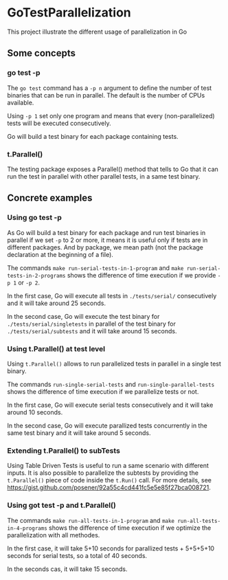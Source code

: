 # GoTestParallelization

This project illustrate the different usage of parallelization in Go

## Some concepts

### go test -p

The `go test` command has a `-p n` argument to define the number of test binaries that can be run in parallel. The default is the number of CPUs available.

Using `-p 1` set only one program and means that every (non-parallelized) tests will be executed consecutively.

Go will build a test binary for each package containing tests.

### t.Parallel()

The testing package exposes a Parallel() method that tells to Go that it can run the test in parallel with other parallel tests, in a same test binary.

## Concrete examples

### Using go test -p

As Go will build a test binary for each package and run test binaries in parallel if we set `-p` to 2 or more, it means it is useful only if tests are in different packages. And by package, we mean path (not the package declaration at the beginning of a file).

The commands `make run-serial-tests-in-1-program` and `make run-serial-tests-in-2-programs` shows the difference of time execution if we provide `-p 1` or `-p 2`.

In the first case, Go will execute all tests in `./tests/serial/` consecutively and it will take around 25 seconds.

In the second case, Go will execute the test binary for `./tests/serial/singletests` in parallel of the test binary for `./tests/serial/subtests` and it will take around 15 seconds.

### Using t.Parallel() at test level

Using `t.Parallel()` allows to run parallelized tests in parallel in a single test binary.

The commands `run-single-serial-tests` and `run-single-parallel-tests` shows the difference of time execution if we parallelize tests or not.

In the first case, Go will execute serial tests consecutively and it will take around 10 seconds.

In the second case, Go will execute parallized tests concurrently in the same test binary and it will take around 5 seconds.

### Extending t.Parallel() to subTests

Using Table Driven Tests is useful to run a same scenario with different inputs. It is also possible to parallelize the subtests by providing the `t.Parallel()` piece of code inside the `t.Run()` call. For more details, see https://gist.github.com/posener/92a55c4cd441fc5e5e85f27bca008721.

### Using got test -p and t.Parallel()

The commands `make run-all-tests-in-1-program` and `make run-all-tests-in-4-programs` shows the difference of time execution if we optimize the parallelization with all methodes.

In the first case, it will take 5+10 seconds for parallized tests + 5+5+5+10 seconds for serial tests, so a total of 40 seconds.

In the seconds cas, it will take 15 seconds.